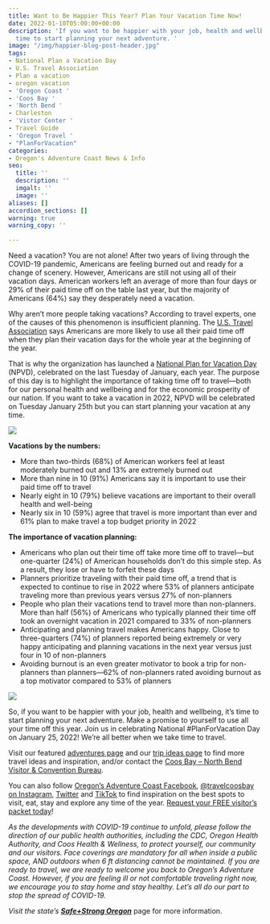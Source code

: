 ```yaml
---
title: Want to Be Happier This Year? Plan Your Vacation Time Now!
date: 2022-01-10T05:00:00+00:00
description: 'If you want to be happier with your job, health and wellbeing, it’s
  time to start planning your next adventure. '
image: "/img/happier-blog-post-header.jpg"
tags:
- National Plan a Vacation Day
- U.S. Travel Association
- Plan a vacation
- oregon vacation
- 'Oregon Coast '
- 'Coos Bay '
- 'North Bend '
- Charleston
- 'Vistor Center '
- Travel Guide
- 'Oregon Travel '
- "PlanForVacation"
categories:
- Oregon's Adventure Coast News & Info
seo:
  title: ''
  description: ''
  imgalt: ''
  image: ''
aliases: []
accordion_sections: []
warning: true
warning_copy: ''

---
```

Need a vacation? You are not alone! After two years of living through the COVID-19 pandemic, Americans are feeling burned out and ready for a change of scenery. However, Americans are still not using all of their vacation days. American workers left an average of more than four days or 29% of their paid time off on the table last year, but the majority of Americans (64%) say they desperately need a vacation.

Why aren’t more people taking vacations? According to travel experts, one of the causes of this phenomenon is insufficient planning. The [U.S. Travel Association](https://www.ustravel.org/) says Americans are more likely to use all their paid time off when they plan their vacation days for the whole year at the beginning of the year.

That is why the organization has launched a [National Plan for Vacation Day](https://www.ustravel.org/events/national-plan-vacation-day) (NPVD), celebrated on the last Tuesday of January, each year. The purpose of this day is to highlight the importance of taking time off to travel—both for our personal health and wellbeing and for the economic prosperity of our nation. If you want to take a vacation in 2022, NPVD will be celebrated on Tuesday January 25th but you can start planning your vacation at any time.

![](/img/77-travel-data.jpg)

**Vacations by the numbers:**

* More than two-thirds (68%) of American workers feel at least moderately burned out and 13% are extremely burned out
* More than nine in 10 (91%) Americans say it is important to use their paid time off to travel
* Nearly eight in 10 (79%) believe vacations are important to their overall health and well-being
* Nearly six in 10 (59%) agree that travel is more important than ever and 61% plan to make travel a top budget priority in 2022

**The importance of vacation planning:**

* Americans who plan out their time off take more time off to travel—but one-quarter (24%) of American households don’t do this simple step. As a result, they lose or have to forfeit these days
* Planners prioritize traveling with their paid time off, a trend that is expected to continue to rise in 2022 where 53% of planners anticipate traveling more than previous years versus 27% of non-planners
* People who plan their vacations tend to travel more than non-planners. More than half (56%) of Americans who typically planned their time off took an overnight vacation in 2021 compared to 33% of non-planners
* Anticipating and planning travel makes Americans happy. Close to three-quarters (74%) of planners reported being extremely or very happy anticipating and planning vacations in the next year versus just four in 10 of non-planners
* Avoiding burnout is an even greater motivator to book a trip for non-planners than planners—62% of non-planners rated avoiding burnout as a top motivator compared to 53% of planners

![](/img/79-travel-data-image.jpg)

So, if you want to be happier with your job, health and wellbeing, it’s time to start planning your next adventure. Make a promise to yourself to use all your time off this year. Join us in celebrating National #PlanForVacation Day on January 25, 2022! We’re all better when we take time to travel.

Visit our featured [adventures page](https://www.oregonsadventurecoast.com/adventures) and our [trip ideas page](https://www.oregonsadventurecoast.com/tripideas) to find more travel ideas and inspiration, and/or contact the [Coos Bay – North Bend Visitor & Convention Bureau](https://www.oregonsadventurecoast.com/contact/).

You can also follow [Oregon’s Adventure Coast Facebook](https://www.facebook.com/OregonsAdventureCoast/), [@travelcoosbay on Instagram](https://www.instagram.com/travelcoosbay/), [Twitter](https://twitter.com/travelcoosbay?lang=en) and [TikTok](https://www.tiktok.com/@oregonsadventurecoast?lang=en) to find inspiration on the best spots to visit, eat, stay and explore any time of the year. [Request your FREE visitor’s packet today](https://www.oregonsadventurecoast.com/contact/#contactform)!

_As the developments with COVID-19 continue to unfold, please follow the direction of our public health authorities, including the CDC, Oregon Health Authority, and Coos Health & Wellness, to protect yourself, our community and our visitors. Face coverings are mandatory for all when inside a public space, AND outdoors when 6 ft distancing cannot be maintained. If you are ready to travel, we are ready to welcome you back to Oregon’s Adventure Coast. However, if you are feeling ill or not comfortable traveling right now, we encourage you to stay home and stay healthy. Let’s all do our part to stop the spread of COVID-19._

_Visit the state’s_ [**_Safe+Strong Oregon_**](https://www.safestrongoregon.org/) page for more information.
